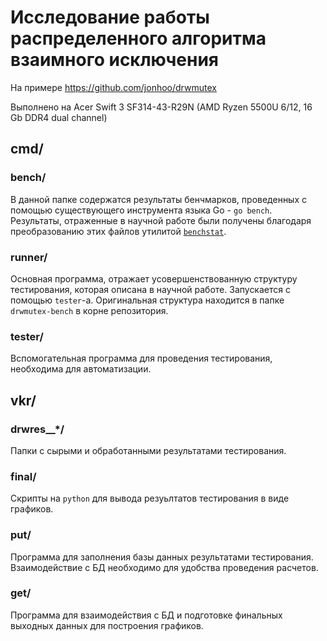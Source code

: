 # Исследование работы распределенного алгоритма взаимного исключения
На примере https://github.com/jonhoo/drwmutex

Выполнено на Acer Swift 3 SF314-43-R29N (AMD Ryzen 5500U 6/12, 16 Gb DDR4 dual channel)

## cmd/

### bench/

В данной папке содержатся результаты бенчмарков,
проведенных с помощью существующего инструмента языка Go - `go bench`. Результаты, отраженные в научной работе были получены благодаря преобразованию этих файлов утилитой [`benchstat`](https://pkg.go.dev/golang.org/x/perf/cmd/benchstat).

### runner/

Основная программа, отражает усовершенствованную структуру тестирования, которая описана в научной работе. Запускается с помощью `tester`-а. Оригинальная структура находится в папке `drwmutex-bench` в корне репозитория.

### tester/

Вспомогательная программа для проведения тестирования, необходима для автоматизации.

## vkr/

### drwres__*/

Папки с сырыми и обработанными результатами тестирования.

### final/

Скрипты на `python` для вывода резуьлтатов тестирования в виде графиков.

### put/

Программа для заполнения базы данных результатами тестирования. Взаимодействие с БД необходимо для удобства проведения расчетов.

### get/

Программа для взаимодействия с БД и подготовке финальных выходных данных для построения графиков.
